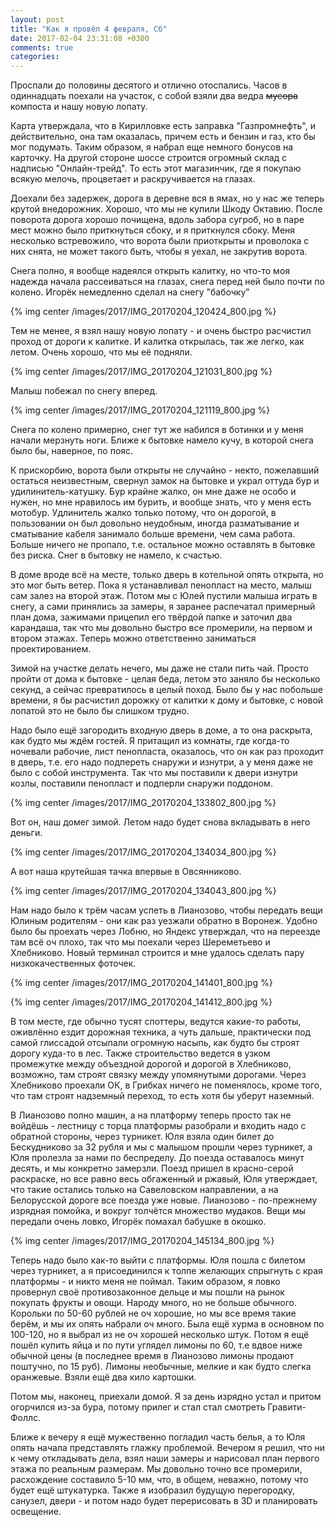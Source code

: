 ```yaml
---
layout: post
title: "Как я провёл 4 февраля, Сб"
date: 2017-02-04 23:31:08 +0300
comments: true
categories: 
---
```

Проспали до половины десятого и отлично отоспались. Часов в одиннадцать поехали на участок, с собой взяли два ведра ~~мусора~~ компоста и нашу новую лопату. 

Карта утверждала, что в Кирилловке есть заправка "Газпромнефть", и действительно, она там оказалась, причем есть и бензин и газ, кто бы мог подумать. Таким образом, я набрал еще немного бонусов на карточку. На другой стороне шоссе строится огромный склад с надписью "Онлайн-трейд". То есть этот магазинчик, где я покупаю всякую мелочь, процветает и раскручивается на глазах.

Доехали без задержек, дорога в деревне вся в ямах, но у нас же теперь крутой внедорожник. Хорошо, что мы не купили Шкоду Октавию. После поворота дорога хорошо почищена, вдоль забора сугроб, но в паре мест можно было приткнуться сбоку, и я приткнулся сбоку. Меня несколько встревожило, что ворота были приоткрыты и проволока с них снята, не может такого быть, чтобы я уехал, не закрутив ворота.

Снега полно, я вообще надеялся открыть калитку, но что-то моя надежда начала рассеиваться на глазах, снега перед ней было почти по колено. Игорёк немедленно сделал на снегу "бабочку"

{% img center /images/2017/IMG_20170204_120424_800.jpg %}

Тем не менее, я взял нашу новую лопату -  и очень быстро расчистил проход от дороги к калитке. И калитка открылась, так же легко, как летом. Очень хорошо, что мы её подняли.

{% img center /images/2017/IMG_20170204_121031_800.jpg %}

Малыш побежал по снегу вперед.

{% img center /images/2017/IMG_20170204_121119_800.jpg %}

Снега по колено примерно, снег тут же набился в ботинки и у меня начали мерзнуть ноги. Ближе к бытовке намело кучу, в которой снега было бы, наверное, по пояс.

К прискорбию, ворота были открыты не случайно - некто, пожелавший остаться неизвестным, свернул замок на бытовке и украл оттуда бур и удилинитель-катушку. Бур крайне жалко, он мне даже не особо и нужен, но мне нравилось им бурить, и вообще знать, что у меня есть мотобур. Удлинитель жалко только потому, что он дорогой, в пользовании он был довольно неудобным, иногда разматывание и сматывание кабеля занимало больше времени, чем сама работа. Больше ничего не пропало, т.е. остальное можно оставлять в бытовке без риска. Снег в бытовку не намело, к счастью.

В доме вроде всё на месте, только дверь в котельной опять открыта, но это мог быть ветер. Пока я устанавливал пенопласт на место, малыш сам залез на второй этаж. Потом мы с Юлей пустили малыша играть в снегу, а сами принялись за замеры, я заранее распечатал примерный план дома, зажимами прицепил его твёрдой папке и заточил два карандаша, так что мы довольно быстро все промерили, на первом и втором этажах. Теперь можно ответственно заниматься проектированием.

Зимой на участке делать нечего, мы даже не стали пить чай. Просто пройти от дома к бытовке - целая беда, летом это заняло бы несколько секунд, а сейчас превратилось в целый поход. Было бы у нас побольше времени, я бы расчистил дорожку от калитки к дому и бытовке, с новой лопатой это не было бы слишком трудно.

Надо было ещё загородить входную дверь в доме, а то она раскрыта, как будто мы ждём гостей. Я притащил из комнаты, где когда-то ночевали рабочие, лист пенопласта, оказалось, что он как раз проходит в дверь, т.е. его надо подпереть снаружи и изнутри, а у меня даже не было с собой инструмента. Так что мы поставили к двери изнутри козлы, поставили пенопласт и подперли снаружи поддоном.

{% img center /images/2017/IMG_20170204_133802_800.jpg %}

Вот он, наш домег зимой. Летом надо будет снова вкладывать в него деньги. 

{% img center /images/2017/IMG_20170204_134034_800.jpg %}

А вот наша крутейшая тачка впервые в Овсянниково.

{% img center /images/2017/IMG_20170204_134043_800.jpg %}

Нам надо было к трём часам успеть в Лианозово, чтобы передать вещи Юлиным родителям - они как раз уезжали обратно в Воронеж. Удобно было бы проехать через Лобню, но Яндекс утверждал, что на переезде там всё оч плохо, так что мы поехали через Шереметьево и Хлебниково. Новый терминал строится и мне удалось сделать пару низкокачественных фоточек.

{% img center /images/2017/IMG_20170204_141401_800.jpg %}

{% img center /images/2017/IMG_20170204_141412_800.jpg %}

В том месте, где обычно тусят споттеры, ведутся какие-то работы, оживлённо ездит дорожная техника, а чуть дальше, практически под самой глиссадой отсыпали огромную насыпь, как будто бы строят дорогу куда-то в лес. Также строительство ведется в узком промежутке между объездной дорогой и дорогой в Хлебниково, возможно, там строят связку между упомянутыми дорогами. Через Хлебниково проехали ОК, в Грибках ничего не поменялось, кроме того, что там строят надземный переход, то есть хотя бы уберут наземный. 

В Лианозово полно машин, а на платформу теперь просто так не войдёшь - лестницу с торца платформы разобрали и входить надо с обратной стороны, через турникет. Юля взяла один билет до Бескудниково за 32 рубля и мы с малышом прошли через турникет, а Юля пролезла за нами по беспределу. До поезда оставалось минут десять, и мы конкретно замерзли. Поезд пришел в красно-серой раскраске, но все равно весь обгаженный и ржавый, Юля утверждает, что такие остались только на Савеловском направлении, а на Белорусской дороге все поезда уже новые. Лианозово - по-прежнему изрядная помойка, и вокруг толчётся множество мудаков. Вещи мы передали очень ловко, Игорёк помахал бабушке в окошко.

{% img center /images/2017/IMG_20170204_145134_800.jpg %}

Теперь надо было как-то выйти с платформы. Юля пошла с билетом через турникет, а я присоединился к толпе желающих спрыгнуть с края платформы - и никто меня не поймал. Таким образом, я ловко провернул своё противозаконное дельце и мы пошли на рынок покупать фрукты и овощи. Народу много, но не больше обычного. Корольки по 50-60 рублей не оч хорошие, но мы все время такие берём, и мы их опять набрали оч много. Была ещё хурма в основном по 100-120, но я выбрал из не оч хорошей несколько штук. Потом я ещё пошёл купить яйца и по пути углядел лимоны по 60, т.е вдвое ниже обычной цены (в последнее время в Лианозово лимоны продают поштучно, по 15 руб). Лимоны необычные, мелкие и как будто слегка оранжевые. Взяли ещё два кило картошки.

Потом мы, наконец, приехали домой. Я за день изрядно устал и притом огорчился из-за бура, потому прилег и стал стал смотреть Гравити-Фоллс.

Ближе к вечеру я ещё мужественно погладил часть белья, а то Юля опять начала представлять глажку проблемой. Вечером я решил, что ни к чему откладывать дела, взял наши замеры и нарисовал план первого этажа по реальным размерам. Мы довольно точно все промерили, расхождение составило 5-10 мм, что, в общем, неважно, потому что будет ещё штукатурка. Также я изобразил будущую перегородку, санузел, двери - и потом надо будет перерисовать в 3D и планировать освещение.